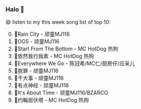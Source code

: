 

### Halo 👋

😄 listen to my this week song list of top 10:

0. 🌈Rain City - 顽童MJ116
1. 🌈OGS - 顽童MJ116
2. 🌈Start From The Bottom - MC HotDog 热狗
3. 🌈依然我行我素 - MC HotDog 热狗
4. 🌈Everywhere We Go - 陈冠希/MC仁/厨房仔/应采儿
5. 🌈脱罪 - 顽童MJ116
6. 🌈干大事 - 顽童MJ116
7. 🌈有点神经 - 顽童MJ116
8. 🌈It's About Time - 顽童MJ116/BZARCO
9. 🌈约翰屈伏塔 - MC HotDog 热狗

